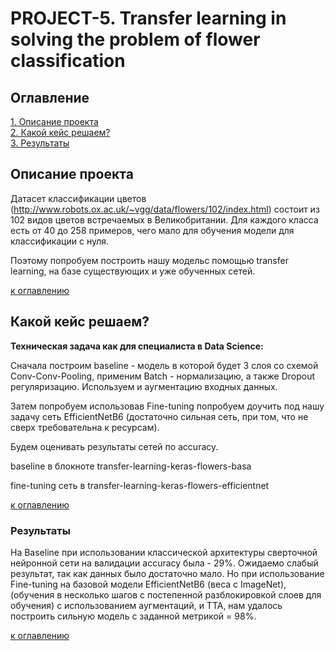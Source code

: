 # PROJECT-5. Transfer learning in solving the problem of flower classification

## Оглавление  
[1. Описание проекта](README.md#Описание-проекта)  
[2. Какой кейс решаем?](README.md#Какой-кейс-решаем)  
[3. Результаты](README.md#Результаты)    

## Описание проекта    

Датасет классификации цветов (http://www.robots.ox.ac.uk/~vgg/data/flowers/102/index.html) состоит из 102 видов цветов встречаемых в Великобритании. Для каждого класса есть от 40 до 258 примеров, чего мало для обучения модели для классификации с нуля.

Поэтому попробуем построить нашу модельс помощью transfer learning, на базе существующих  и уже обученных сетей.


[к оглавлению](README.md#Оглавление)


## Какой кейс решаем?    

**Техническая задача как для специалиста в Data Science:** 

Сначала построим baseline - модель в которой будет 3 слоя со схемой Сonv-Conv-Pooling, применим Batch - нормализацию, а также Dropout регуляризацию.
Используем и аугментацию входных данных.

Затем попробуем использовав Fine-tuning попробуем доучить под нашу задачу сеть EfficientNetB6 (достаточно сильная сеть, при том, что не сверх требовательна к ресурсам).

Будем оценивать результаты сетей по accuracy.

baseline в блокноте transfer-learning-keras-flowers-basa

fine-tuning сеть в  transfer-learning-keras-flowers-efficientnet

[к оглавлению](README.md#Оглавление)


### Результаты

На Baseline при использовании классической архитектуры сверточной нейронной сети на валидации accuracy была - 29%. Ожидаемо слабый результат, так как данных было достаточно мало.
Но при использование Fine-tuning на базовой модели EfficientNetB6 (веса с ImageNet), (обучения в несколько шагов с постепенной разблокировкой слоев для обучения) с использованием аугментаций, и TTA, нам удалось построить сильную модель с заданной метрикой = 98%. 


[к оглавлению](README.md#Оглавление)


